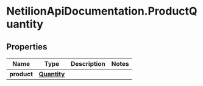 # NetilionApiDocumentation.ProductQuantity

## Properties
Name | Type | Description | Notes
------------ | ------------- | ------------- | -------------
**product** | [**Quantity**](Quantity.md) |  | 
